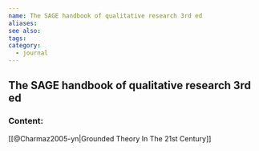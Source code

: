 ```yaml
---
name: The SAGE handbook of qualitative research 3rd ed
aliases:
see also:
tags:
category:
  - journal
---
```


## The SAGE handbook of qualitative research 3rd ed

### Content:
[[@Charmaz2005-yn|Grounded Theory In The 21st Century]]